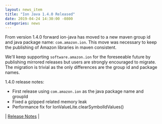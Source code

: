 ```yaml
---
layout: news_item
title: "Ion Java 1.4.0 Released"
date: 2019-04-24 14:30:00 -0800
categories: news
---
```


From version 1.4.0 forward ion-java has moved to a new maven group id and java package name: `com.amazon.ion`. This move was necessary to keep the publishing of Amazon libraries in maven consistent.

We'll keep supporting `software.amazon.ion` for the foreseeable future by publishing mirrored releases but users are strongly encouraged to migrate. The migration is trivial as the only differences are the group id and package names.

1.4.0 release notes:

* First release using `com.amazon.ion` as the java package name and groupId
* Fixed a gzipped related memory leak
* Performance fix for IonValueLite.clearSymbolIdValues()

| [Release Notes](https://github.com/amzn/ion-java/releases/tag/com_amazon_ion_v1.4.0) |
